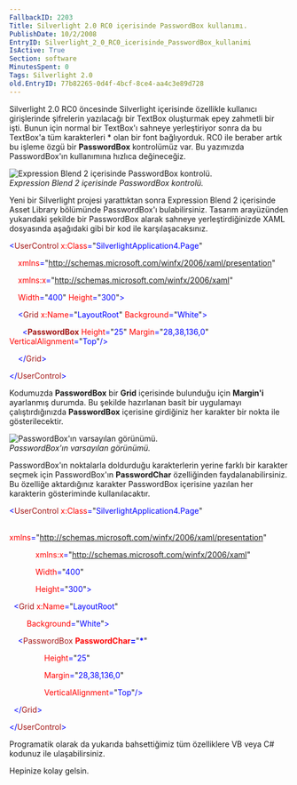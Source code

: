 ```yaml
---
FallbackID: 2203
Title: Silverlight 2.0 RC0 içerisinde PasswordBox kullanımı.
PublishDate: 10/2/2008
EntryID: Silverlight_2_0_RC0_icerisinde_PasswordBox_kullanimi
IsActive: True
Section: software
MinutesSpent: 0
Tags: Silverlight 2.0
old.EntryID: 77b82265-0d4f-4bcf-8ce4-aa4c3e89d728
---
```

Silverlight 2.0 RC0 öncesinde Silverlight içerisinde özellikle kullanıcı
girişlerinde şifrelerin yazılacağı bir TextBox oluşturmak epey zahmetli
bir işti. Bunun için normal bir TextBox'ı sahneye yerleştiriyor sonra da
bu TextBox'a tüm karakterleri \* olan bir font bağlıyorduk. RC0 ile
beraber artık bu işleme özgü bir **PasswordBox** kontrolümüz var. Bu
yazımızda PasswordBox'ın kullanımına hızlıca değineceğiz.

![Expression Blend 2 içerisinde PasswordBox
kontrolü.](http://cdn.daron.yondem.com/assets/2203/01102008_1.png)\
*Expression Blend 2 içerisinde PasswordBox kontrolü.*

Yeni bir Silverlight projesi yarattıktan sonra Expression Blend 2
içerisinde Asset Library bölümünde PasswordBox'ı bulabilirsiniz. Tasarım
arayüzünden yukarıdaki şekilde bir PasswordBox alarak sahneye
yerleştirdiğinizde XAML dosyasında aşağıdaki gibi bir kod ile
karşılaşacaksınız.

<span style="color: blue;">\<</span><span
style="color: #a31515;">UserControl</span><span style="color: blue;">
</span><span style="color: red;">x:Class</span><span
style="color: blue;">=</span>"<span
style="color: blue;">SilverlightApplication4.Page</span>"

<span style="color: blue;">    </span><span
style="color: red;">xmlns</span><span
style="color: blue;">=</span>"<span
style="color: blue;">http://schemas.microsoft.com/winfx/2006/xaml/presentation</span>"<span
style="color: blue;"> </span>

<span style="color: blue;">    </span><span
style="color: red;">xmlns:x</span><span
style="color: blue;">=</span>"<span
style="color: blue;">http://schemas.microsoft.com/winfx/2006/xaml</span>"<span
style="color: blue;"> </span>

<span style="color: blue;">    </span><span
style="color: red;">Width</span><span
style="color: blue;">=</span>"<span
style="color: blue;">400</span>"<span style="color: blue;"> </span><span
style="color: red;">Height</span><span
style="color: blue;">=</span>"<span
style="color: blue;">300</span>"<span style="color: blue;">\></span>

<span style="color: blue;">    \<</span><span
style="color: #a31515;">Grid</span><span style="color: blue;">
</span><span style="color: red;">x:Name</span><span
style="color: blue;">=</span>"<span
style="color: blue;">LayoutRoot</span>"<span style="color: blue;">
</span><span style="color: red;">Background</span><span
style="color: blue;">=</span>"<span
style="color: blue;">White</span>"<span style="color: blue;">\></span>

<span style="color: blue;">      \<</span><span
style="color: #a31515;">**PasswordBox**</span><span
style="color: blue;"> </span><span
style="color: red;">Height</span><span
style="color: blue;">=</span>"<span style="color: blue;">25</span>"<span
style="color: blue;"> </span><span
style="color: red;">Margin</span><span
style="color: blue;">=</span>"<span
style="color: blue;">28,38,136,0</span>"<span style="color: blue;">
</span><span style="color: red;">VerticalAlignment</span><span
style="color: blue;">=</span>"<span
style="color: blue;">Top</span>"<span style="color: blue;">/\></span>

<span style="color: blue;">    \</</span><span
style="color: #a31515;">Grid</span><span style="color: blue;">\></span>

<span style="color: blue;">\</</span><span
style="color: #a31515;">UserControl</span><span
style="color: blue;">\></span>

Kodumuzda **PasswordBox** bir **Grid** içerisinde bulunduğu için
**Margin'i** ayarlanmış durumda. Bu şekilde hazırlanan basit bir
uygulamayı çalıştırdığınızda **PasswordBox** içerisine girdiğiniz her
karakter bir nokta ile gösterilecektir.

![PasswordBox'ın varsayılan
görünümü.](http://cdn.daron.yondem.com/assets/2203/01102008_2.png)\
*PasswordBox'ın varsayılan görünümü.*

PasswordBox'ın noktalarla doldurduğu karakterlerin yerine farklı bir
karakter seçmek için PasswordBox'ın **PasswordChar** özelliğinden
faydalanabilirsiniz. Bu özelliğe aktardığınız karakter PasswordBox
içerisine yazılan her karakterin gösteriminde kullanılacaktır.

<span style="color: blue;">\<</span><span
style="color: #a31515;">UserControl</span><span style="color: blue;">
</span><span style="color: red;">x:Class</span><span
style="color: blue;">=</span>"<span
style="color: blue;">SilverlightApplication4.Page</span>"

<span style="color: blue;">            </span><span
style="color: red;">xmlns</span><span
style="color: blue;">=</span>"<span
style="color: blue;">http://schemas.microsoft.com/winfx/2006/xaml/presentation</span>"

<span style="color: blue;">            </span><span
style="color: red;">xmlns:x</span><span
style="color: blue;">=</span>"<span
style="color: blue;">http://schemas.microsoft.com/winfx/2006/xaml</span>"

<span style="color: blue;">            </span><span
style="color: red;">Width</span><span
style="color: blue;">=</span>"<span style="color: blue;">400</span>"

<span style="color: blue;">            </span><span
style="color: red;">Height</span><span
style="color: blue;">=</span>"<span
style="color: blue;">300</span>"<span style="color: blue;">\></span>

<span style="color: blue;">  \<</span><span
style="color: #a31515;">Grid</span><span style="color: blue;">
</span><span style="color: red;">x:Name</span><span
style="color: blue;">=</span>"<span
style="color: blue;">LayoutRoot</span>"

<span style="color: blue;">        </span><span
style="color: red;">Background</span><span
style="color: blue;">=</span>"<span
style="color: blue;">White</span>"<span style="color: blue;">\></span>

<span style="color: blue;">    \<</span><span
style="color: #a31515;">PasswordBox</span><span style="color: blue;">
</span><span style="color: red;"> **PasswordChar**</span><span
style="color: blue;">**=**</span>"<span
style="color: blue;">**\***</span>"

<span style="color: blue;">                </span><span
style="color: red;">Height</span><span
style="color: blue;">=</span>"<span style="color: blue;">25</span>"

<span style="color: blue;">                </span><span
style="color: red;">Margin</span><span
style="color: blue;">=</span>"<span
style="color: blue;">28,38,136,0</span>"

<span style="color: blue;">                </span><span
style="color: red;">VerticalAlignment</span><span
style="color: blue;">=</span>"<span
style="color: blue;">Top</span>"<span style="color: blue;">/\></span>

<span style="color: blue;">  \</</span><span
style="color: #a31515;">Grid</span><span style="color: blue;">\></span>

<span style="color: blue;">\</</span><span
style="color: #a31515;">UserControl</span><span
style="color: blue;">\></span>

Programatik olarak da yukarıda bahsettiğimiz tüm özelliklere VB veya C\#
kodunuz ile ulaşabilirsiniz.

Hepinize kolay gelsin.



